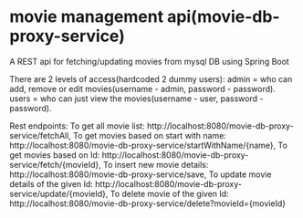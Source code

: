 # movie management api(movie-db-proxy-service)
A REST api for fetching/updating movies from mysql DB using Spring Boot

There are 2 levels of access(hardcoded 2 dummy users): 
admin = who can add, remove or edit movies(username - admin, password - password). 
users = who can just view the movies(username - user, password - password).

Rest endpoints: 
To get all movie list:
http://localhost:8080/movie-db-proxy-service/fetchAll,
To get movies based on start with name:
http://localhost:8080/movie-db-proxy-service/startWithName/{name},
To get movies based on Id: 
http://localhost:8080/movie-db-proxy-service/fetch/{movieId}, 
To insert new movie details:
http://localhost:8080/movie-db-proxy-service/save, 
To update movie details of the given Id:
http://localhost:8080/movie-db-proxy-service/update/{movieId}, 
To delete movie of the given Id:
http://localhost:8080/movie-db-proxy-service/delete?movieId={movieId}
